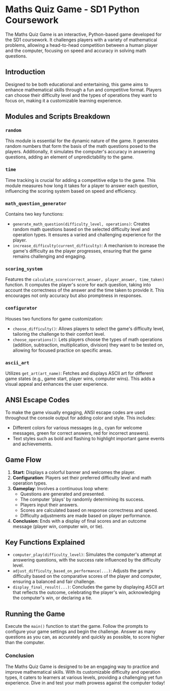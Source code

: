 # Maths Quiz Game - SD1 Python Coursework

The Maths Quiz Game is an interactive, Python-based game developed for the SD1 coursework. It challenges players with a variety of mathematical problems, allowing a head-to-head competition between a human player and the computer, focusing on speed and accuracy in solving math questions.

## Introduction

Designed to be both educational and entertaining, this game aims to enhance mathematical skills through a fun and competitive format. Players can choose their difficulty level and the types of operations they want to focus on, making it a customizable learning experience.

## Modules and Scripts Breakdown

### `random`

This module is essential for the dynamic nature of the game. It generates random numbers that form the basis of the math questions posed to the players. Additionally, it simulates the computer's accuracy in answering questions, adding an element of unpredictability to the game.

### `time`

Time tracking is crucial for adding a competitive edge to the game. This module measures how long it takes for a player to answer each question, influencing the scoring system based on speed and efficiency.

### `math_question_generator`

Contains two key functions:
- `generate_math_question(difficulty_level, operations)`: Creates random math questions based on the selected difficulty level and operation types. It ensures a varied and challenging experience for the player.
- `increase_difficulty(current_difficulty)`: A mechanism to increase the game's difficulty as the player progresses, ensuring that the game remains challenging and engaging.

### `scoring_system`

Features the `calculate_score(correct_answer, player_answer, time_taken)` function. It computes the player's score for each question, taking into account the correctness of the answer and the time taken to provide it. This encourages not only accuracy but also promptness in responses.

### `configurator`

Houses two functions for game customization:
- `choose_difficulty()`: Allows players to select the game's difficulty level, tailoring the challenge to their comfort level.
- `choose_operations()`: Lets players choose the types of math operations (addition, subtraction, multiplication, division) they want to be tested on, allowing for focused practice on specific areas.

### `ascii_art`

Utilizes `get_art(art_name)`: Fetches and displays ASCII art for different game states (e.g., game start, player wins, computer wins). This adds a visual appeal and enhances the user experience.

## ANSI Escape Codes

To make the game visually engaging, ANSI escape codes are used throughout the console output for adding color and style. This includes:
- Different colors for various messages (e.g., cyan for welcome messages, green for correct answers, red for incorrect answers).
- Text styles such as bold and flashing to highlight important game events and achievements.

## Game Flow

1. **Start**: Displays a colorful banner and welcomes the player.
2. **Configuration**: Players set their preferred difficulty level and math operation types.
3. **Gameplay**: Involves a continuous loop where:
   - Questions are generated and presented.
   - The computer 'plays' by randomly determining its success.
   - Players input their answers.
   - Scores are calculated based on response correctness and speed.
   - Difficulty adjustments are made based on player performance.
4. **Conclusion**: Ends with a display of final scores and an outcome message (player win, computer win, or tie).

## Key Functions Explained

- `computer_play(difficulty_level)`: Simulates the computer's attempt at answering questions, with the success rate influenced by the difficulty level.
- `adjust_difficulty_based_on_performance(...)`: Adjusts the game's difficulty based on the comparative scores of the player and computer, ensuring a balanced and fair challenge.
- `display_final_result(...)`: Concludes the game by displaying ASCII art that reflects the outcome, celebrating the player's win, acknowledging the computer's win, or declaring a tie.

## Running the Game

Execute the `main()` function to start the game. Follow the prompts to configure your game settings and begin the challenge. Answer as many questions as you can, as accurately and quickly as possible, to score higher than the computer.

### Conclusion

The Maths Quiz Game is designed to be an engaging way to practice and improve mathematical skills. With its customizable difficulty and operation types, it caters to learners at various levels, providing a challenging yet fun experience. Dive in and test your math prowess against the computer today!
